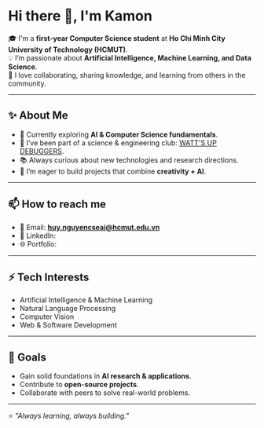# Hi there 👋, I'm Kamon

🎓 I'm a **first-year Computer Science student** at **Ho Chi Minh City University of Technology (HCMUT)**.  
💡 I’m passionate about **Artificial Intelligence, Machine Learning, and Data Science**.  
🤝 I love collaborating, sharing knowledge, and learning from others in the community.  

---

## ✨ About Me  
- 🔭 Currently exploring **AI & Computer Science fundamentals**.  
- 👯 I’ve been part of a science & engineering club: [WATT'S UP DEBUGGERS](https://www.facebook.com/WattupDebuggers/).  
- 📚 Always curious about new technologies and research directions.  
- 🌱 I’m eager to build projects that combine **creativity + AI**.  

---

## 📫 How to reach me  
- 📧 Email: **huy.nguyencseai@hcmut.edu.vn**  
- 💼 LinkedIn:  
- 🌐 Portfolio: 

---

## ⚡ Tech Interests  
- Artificial Intelligence & Machine Learning  
- Natural Language Processing  
- Computer Vision  
- Web & Software Development  

---

## 🚀 Goals  
- Gain solid foundations in **AI research & applications**.  
- Contribute to **open-source projects**.  
- Collaborate with peers to solve real-world problems.  

---

⭐️ *"Always learning, always building."*  
